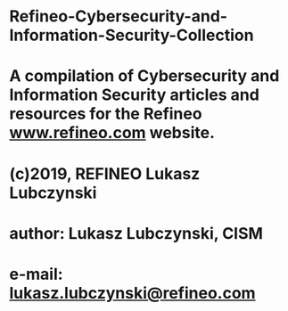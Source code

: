# Refineo-Cybersecurity-and-Information-Security-Collection

# A compilation of Cybersecurity and Information Security articles and resources for the Refineo www.refineo.com website.

# (c)2019, REFINEO Lukasz Lubczynski
# author: Lukasz Lubczynski, CISM
# e-mail: lukasz.lubczynski@refineo.com
